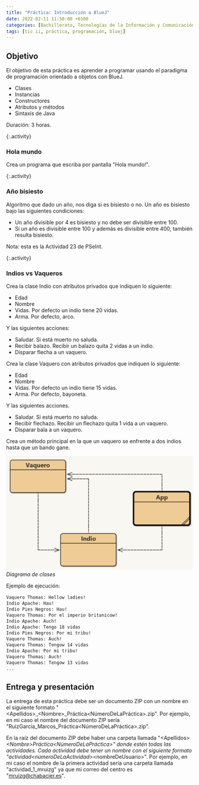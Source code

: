 ```yaml
---
title: "Práctica: Introducción a BlueJ"
date: 2022-02-11 11:50:00 +0100
categories: [Bachillerato, Tecnologías de la Información y Comunicación II]
tags: [tic ii, práctica, programación, bluej]
---
```


## Objetivo

El objetivo de esta práctica es aprender a programar usando el paradigma de programación orientado a objetos con BlueJ.

- Clases
- Instancias
- Constructores
- Atributos y métodos
- Sintaxis de Java

Duración: 3 horas.

{:.activity}
### Hola mundo

Crea un programa que escriba por pantalla "Hola mundo!".

{:.activity}
### Año bisiesto

Algoritmo que dado un año, nos diga si es bisiesto o no. Un año es bisiesto bajo las siguientes condiciones:

- Un año divisible por 4 es bisiesto y no debe ser divisible entre 100.
- Si un año es divisible entre 100 y además es divisible entre 400, también resulta bisiesto.

Nota: esta es la Actividad 23 de PSeInt.

{:.activity}
### Indios vs Vaqueros

Crea la clase Indio con atributos privados que indiquen lo siguiente:

- Edad
- Nombre
- Vidas. Por defecto un indio tiene 20 vidas.
- Arma. Por defecto, arco.

Y las siguientes acciones:

- Saludar. Si está muerto no saluda.
- Recibir balazo. Recibir un balazo quita 2 vidas a un indio.
- Disparar flecha a un vaquero.

Crea la clase Vaquero con atributos privados que indiquen lo siguiente:

- Edad
- Nombre
- Vidas. Por defecto un indio tiene 15 vidas.
- Arma. Por defecto, bayoneta.

Y las siguientes acciones.

- Saludar. Si está muerto no saluda.
- Recibir flechazo. Recibir un flechazo quita 1 vida a un vaquero.
- Disparar bala a un vaquero.

Crea un método principal en la que un vaquero se enfrente a dos indios hasta que un bando gane.

![img-description](/assets/img/practica-introduccion-a-bluej/diagramaDeClases.png)
_Diagrama de clases_

Ejemplo de ejecución:

```plaintext
Vaquero Thomas: Hellow ladies!
Indio Apache: Hau!
Indio Pies Negros: Hau!
Vaquero Thomas: Por el imperio britanicow!
Indio Apache: Auch!
Indio Apache: Tengo 18 vidas
Indio Pies Negros: Por mi tribu!
Vaquero Thomas: Auch!
Vaquero Thomas: Tengow 14 vidas
Indio Apache: Por mi tribu!
Vaquero Thomas: Auch!
Vaquero Thomas: Tengow 13 vidas
...
```

## Entrega y presentación

La entrega de esta práctica debe ser un documento ZIP con un nombre en el siguiente formato "\<Apellidos\>_\<Nombre\>_Práctica\<NúmeroDeLaPráctica\>.zip". Por ejemplo, en mi caso el nombre del documento ZIP sería "RuizGarcía_Marcos_Práctica\<NúmeroDeLaPráctica\>.zip". 

En la raíz del documento ZIP debe haber una carpeta llamada "\<Apellidos\>_\<Nombre\>_Práctica\<NúmeroDeLaPráctica\>" donde estén todas las actividades. Cada actividad debe tener un nombre con el siguiente formato "actividad_\<númeroDeLaActividad\>_\<nombreDeUsuario\>". Por ejemplo, en mi caso el nombre de la primera actividad sería una carpeta llamada "actividad_1_mruizg" ya que mi correo del centro es "mruizg@chabacier.es".


